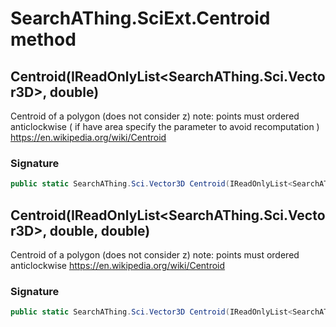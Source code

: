 # SearchAThing.SciExt.Centroid method
## Centroid(IReadOnlyList<SearchAThing.Sci.Vector3D>, double)
Centroid of a polygon (does not consider z)
            note: points must ordered anticlockwise
            ( if have area specify the parameter to avoid recomputation )
            https://en.wikipedia.org/wiki/Centroid

### Signature
```csharp
public static SearchAThing.Sci.Vector3D Centroid(IReadOnlyList<SearchAThing.Sci.Vector3D> pts, double tol)
```
## Centroid(IReadOnlyList<SearchAThing.Sci.Vector3D>, double, double)
Centroid of a polygon (does not consider z)
            note: points must ordered anticlockwise
            https://en.wikipedia.org/wiki/Centroid

### Signature
```csharp
public static SearchAThing.Sci.Vector3D Centroid(IReadOnlyList<SearchAThing.Sci.Vector3D> pts, double tol, double area)
```
